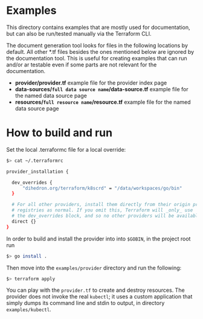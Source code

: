 # Examples

This directory contains examples that are mostly used for documentation, but can also be run/tested manually via the Terraform CLI.

The document generation tool looks for files in the following locations by default. All other *.tf files besides the ones mentioned below are ignored by the documentation tool. This is useful for creating examples that can run and/or ar testable even if some parts are not relevant for the documentation.

* **provider/provider.tf** example file for the provider index page
* **data-sources/`full data source name`/data-source.tf** example file for the named data source page
* **resources/`full resource name`/resource.tf** example file for the named data source page

# How to build and run

Set the local .terraformc file for a local override:

```bash
$> cat ~/.terraformrc

provider_installation {

  dev_overrides {
      "dihedron.org/terraform/k8scrd" = "/data/workspaces/go/bin"
  }

  # For all other providers, install them directly from their origin provider
  # registries as normal. If you omit this, Terraform will _only_ use
  # the dev_overrides block, and so no other providers will be available.
  direct {}
}
```

In order to build and install the provider into into `$GOBIN`, in the project root run

```bash
$> go install .
```

Then move into the `examples/provider` directory and run the following:

```bash
$> terraform apply
```

You can play with the `provider.tf` to create and destroy resources.
The provider does not invoke the real `kubectl`; it uses a custom application that simply dumps its command line and stdin to output, in directory `examples/kubectl`.